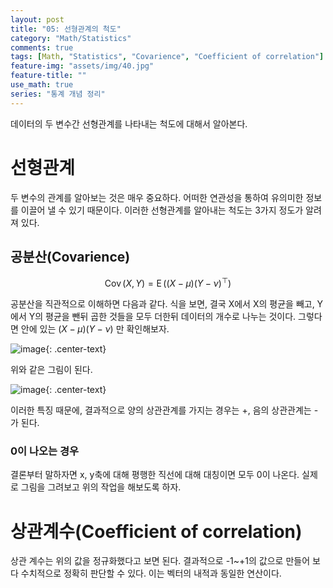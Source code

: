 ```yaml
---
layout: post
title: "05: 선형관계의 척도"
category: "Math/Statistics"
comments: true
tags: [Math, "Statistics", "Covarience", "Coefficient of correlation"]
feature-img: "assets/img/40.jpg"
feature-title: ""
use_math: true
series: "통계 개념 정리"
---
```


데이터의 두 변수간 선형관계를 나타내는 척도에 대해서 알아본다. 

# 선형관계
두 변수의 관계를 알아보는 것은 매우 중요하다. 어떠한 연관성을 통하여 유의미한 정보를 이끌어 낼 수 있기 때문이다. 이러한 선형관계를 알아내는 척도는 3가지 정도가 알려져 있다.

## 공분산(Covarience)
$$
\operatorname{Cov}(X, Y) = \operatorname{E}((X-\mu)(Y-\nu)^\top) 
$$

공분산을 직관적으로 이해하면 다음과 같다. 식을 보면, 결국 X에서 X의 평균을 빼고, Y에서 Y의 평균을 뺀뒤 곱한 것들을 모두 더한뒤 데이터의 개수로 나누는 것이다. 그렇다면 안에 있는 $(X-\mu)(Y-\nu)$ 만 확인해보자.


![image](https://user-images.githubusercontent.com/37871541/82112750-fa5e8180-978a-11ea-8b5b-0f83dae2fc05.png){: .center-text}

위와 같은 그림이 된다.


![image](https://user-images.githubusercontent.com/37871541/82112781-55907400-978b-11ea-9e9c-712ebb321e36.png){: .center-text}

이러한 특징 때문에, 결과적으로 양의 상관관계를 가지는 경우는 +, 음의 상관관계는 -가 된다.

### 0이 나오는 경우
결론부터 말하자면 x, y축에 대해 평행한 직선에 대해 대칭이면 모두 0이 나온다. 실제로 그림을 그려보고 위의 작업을 해보도록 하자.


# 상관계수(Coefficient of correlation)

상관 계수는 위의 값을 정규화했다고 보면 된다. 결과적으로 -1~+1의 값으로 만들어 보다 수치적으로 정확히 판단할 수 있다. 이는 벡터의 내적과 동일한 연산이다.


# 




